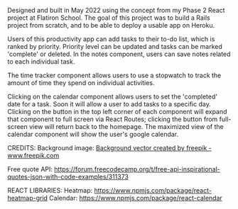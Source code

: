 Designed and built in May 2022 using the concept from my Phase 2 React project at Flatiron School. The goal of this project was to build a Rails project from scratch, and to be able to deploy a usable app on Heroku.

Users of this productivity app can add tasks to their to-do list, which is ranked by priority. Priority level can be updated and tasks can be marked 'complete' or deleted.
In the notes component, users can save notes related to each individual task.

The time tracker component allows users to use a stopwatch to track the amount of time they spend on individual activities.

Clicking on the calendar component allows users to set the 'completed' date for a task. Soon it will allow a user to add tasks to a specific day. Clicking on the button in the top left corner of each component will expand that component to full screen via React Routes; clicking the button from full-screen view will return back to the homepage. The maximized view of the calendar component will show the user's google calendar.

CREDITS:
Background image: <a href='https://www.freepik.com/vectors/background'>Background vector created by freepik - www.freepik.com</a>

Free quote API: https://forum.freecodecamp.org/t/free-api-inspirational-quotes-json-with-code-examples/311373

REACT LIBRARIES:
Heatmap: https://www.npmjs.com/package/react-heatmap-grid
Calendar: https://www.npmjs.com/package/react-calendar
